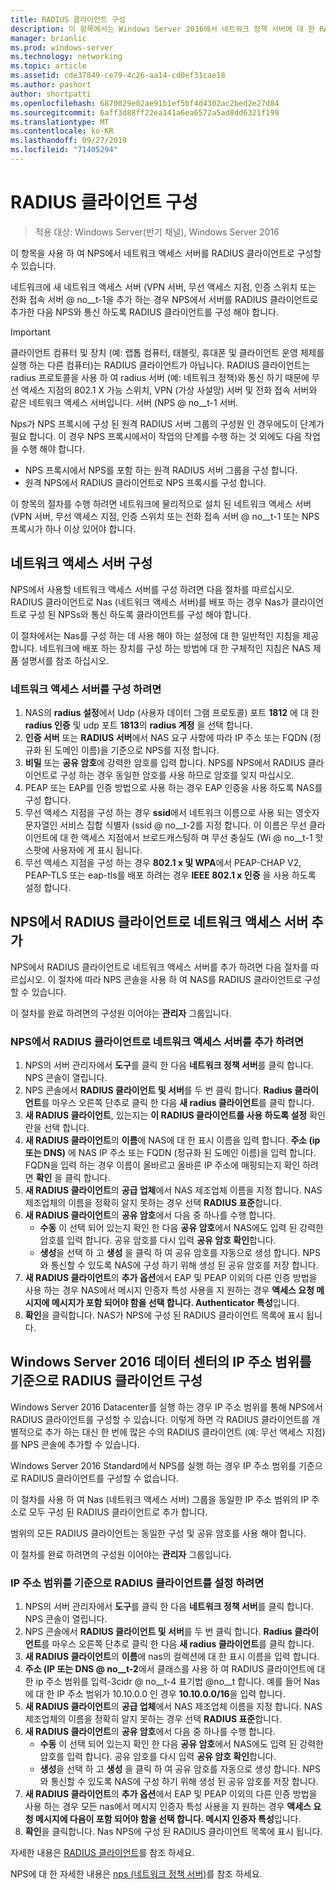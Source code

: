 ```yaml
---
title: RADIUS 클라이언트 구성
description: 이 항목에서는 Windows Server 2016에서 네트워크 정책 서버에 대 한 RADIUS 클라이언트를 구성 하는 방법에 대해 설명 합니다.
manager: brianlic
ms.prod: windows-server
ms.technology: networking
ms.topic: article
ms.assetid: cde37849-ce79-4c26-aa14-cd0ef31cae18
ms.author: pashort
author: shortpatti
ms.openlocfilehash: 6870029e02ae91b1ef5bf4d4302ac2bed2e27d84
ms.sourcegitcommit: 6aff3d88ff22ea141a6ea6572a5ad8dd6321f199
ms.translationtype: MT
ms.contentlocale: ko-KR
ms.lasthandoff: 09/27/2019
ms.locfileid: "71405294"
---
```

# <a name="configure-radius-clients"></a>RADIUS 클라이언트 구성

>적용 대상: Windows Server(반기 채널), Windows Server 2016

이 항목을 사용 하 여 NPS에서 네트워크 액세스 서버를 RADIUS 클라이언트로 구성할 수 있습니다.

네트워크에 새 네트워크 액세스 서버 \(VPN 서버, 무선 액세스 지점, 인증 스위치 또는 전화 접속 서버 @ no__t-1을 추가 하는 경우 NPS에서 서버를 RADIUS 클라이언트로 추가한 다음 NPS와 통신 하도록 RADIUS 클라이언트를 구성 해야 합니다.

>[!IMPORTANT]
>클라이언트 컴퓨터 및 장치 (예: 랩톱 컴퓨터, 태블릿, 휴대폰 및 클라이언트 운영 체제를 실행 하는 다른 컴퓨터)는 RADIUS 클라이언트가 아닙니다. RADIUS 클라이언트는 radius 프로토콜을 사용 하 여 radius 서버 (예: 네트워크 정책)와 통신 하기 때문에 무선 액세스 지점의 802.1 X 가능 스위치, VPN (가상 사설망) 서버 및 전화 접속 서버와 같은 네트워크 액세스 서버입니다. 서버 \(NPS @ no__t-1 서버.

Nps가 NPS 프록시에 구성 된 원격 RADIUS 서버 그룹의 구성원 인 경우에도이 단계가 필요 합니다. 이 경우 NPS 프록시에서이 작업의 단계를 수행 하는 것 외에도 다음 작업을 수행 해야 합니다.

- NPS 프록시에서 NPS를 포함 하는 원격 RADIUS 서버 그룹을 구성 합니다.
- 원격 NPS에서 RADIUS 클라이언트로 NPS 프록시를 구성 합니다.

이 항목의 절차를 수행 하려면 네트워크에 물리적으로 설치 된 네트워크 액세스 서버 \(VPN 서버, 무선 액세스 지점, 인증 스위치 또는 전화 접속 서버 @ no__t-1 또는 NPS 프록시가 하나 이상 있어야 합니다.

## <a name="configure-the-network-access-server"></a>네트워크 액세스 서버 구성

NPS에서 사용할 네트워크 액세스 서버를 구성 하려면 다음 절차를 따르십시오. RADIUS 클라이언트로 Nas (네트워크 액세스 서버)를 배포 하는 경우 Nas가 클라이언트로 구성 된 NPSs와 통신 하도록 클라이언트를 구성 해야 합니다.

이 절차에서는 Nas를 구성 하는 데 사용 해야 하는 설정에 대 한 일반적인 지침을 제공 합니다. 네트워크에 배포 하는 장치를 구성 하는 방법에 대 한 구체적인 지침은 NAS 제품 설명서를 참조 하십시오.

### <a name="to-configure-the-network-access-server"></a>네트워크 액세스 서버를 구성 하려면

1. NAS의 **radius 설정**에서 Udp (사용자 데이터 그램 프로토콜) 포트 **1812** 에 대 한 **radius 인증** 및 udp 포트 **1813**의 **radius 계정** 을 선택 합니다.
2. **인증 서버** 또는 **RADIUS 서버**에서 NAS 요구 사항에 따라 IP 주소 또는 FQDN (정규화 된 도메인 이름)을 기준으로 NPS를 지정 합니다. 
3. **비밀** 또는 **공유 암호**에 강력한 암호를 입력 합니다. NPS를 NPS에서 RADIUS 클라이언트로 구성 하는 경우 동일한 암호를 사용 하므로 암호를 잊지 마십시오.
4. PEAP 또는 EAP를 인증 방법으로 사용 하는 경우 EAP 인증을 사용 하도록 NAS를 구성 합니다.
5. 무선 액세스 지점을 구성 하는 경우 **ssid**에서 네트워크 이름으로 사용 되는 영숫자 문자열인 서비스 집합 식별자 \(ssid @ no__t-2를 지정 합니다. 이 이름은 무선 클라이언트에 대 한 액세스 지점에서 브로드캐스팅하 며 무선 충실도 \(Wi @ no__t-1 핫스팟에 사용자에 게 표시 됩니다.
6. 무선 액세스 지점을 구성 하는 경우 **802.1 x 및 WPA**에서 PEAP-CHAP V2, PEAP-TLS 또는 eap-tls를 배포 하려는 경우 **IEEE 802.1 x 인증** 을 사용 하도록 설정 합니다.

## <a name="add-the-network-access-server-as-a-radius-client-in-nps"></a>NPS에서 RADIUS 클라이언트로 네트워크 액세스 서버 추가

NPS에서 RADIUS 클라이언트로 네트워크 액세스 서버를 추가 하려면 다음 절차를 따르십시오. 이 절차에 따라 NPS 콘솔을 사용 하 여 NAS를 RADIUS 클라이언트로 구성할 수 있습니다.

이 절차를 완료 하려면의 구성원 이어야는 **관리자** 그룹입니다.

### <a name="to-add-a-network-access-server-as-a-radius-client-in-nps"></a>NPS에서 RADIUS 클라이언트로 네트워크 액세스 서버를 추가 하려면

1. NPS의 서버 관리자에서 **도구**를 클릭 한 다음 **네트워크 정책 서버**를 클릭 합니다. NPS 콘솔이 열립니다.
2. NPS 콘솔에서 **RADIUS 클라이언트 및 서버**를 두 번 클릭 합니다. **Radius 클라이언트**를 마우스 오른쪽 단추로 클릭 한 다음 **새 radius 클라이언트**를 클릭 합니다. 
3. **새 RADIUS 클라이언트**, 있는지는 **이 RADIUS 클라이언트를 사용 하도록 설정** 확인란을 선택 합니다.
4. **새 RADIUS 클라이언트**의 **이름**에 NAS에 대 한 표시 이름을 입력 합니다. **주소 (ip 또는 DNS)** 에 NAS IP 주소 또는 FQDN (정규화 된 도메인 이름)을 입력 합니다. FQDN을 입력 하는 경우 이름이 올바르고 올바른 IP 주소에 매핑되는지 확인 하려면 **확인** 을 클릭 합니다. 
5. **새 RADIUS 클라이언트**의 **공급 업체**에서 NAS 제조업체 이름을 지정 합니다. NAS 제조업체의 이름을 정확히 알지 못하는 경우 선택 **RADIUS 표준**합니다.
6. **새 RADIUS 클라이언트**의 **공유 암호**에서 다음 중 하나를 수행 합니다.
    - **수동** 이 선택 되어 있는지 확인 한 다음 **공유 암호**에서 NAS에도 입력 된 강력한 암호를 입력 합니다. 공유 암호를 다시 입력 **공유 암호 확인**합니다.
    - **생성**을 선택 하 고 **생성** 을 클릭 하 여 공유 암호를 자동으로 생성 합니다. NPS와 통신할 수 있도록 NAS에 구성 하기 위해 생성 된 공유 암호를 저장 합니다.
7. **새 RADIUS 클라이언트**의 **추가 옵션**에서 EAP 및 PEAP 이외의 다른 인증 방법을 사용 하는 경우 NAS에서 메시지 인증자 특성 사용을 지 원하는 경우 **액세스 요청 메시지에 메시지가 포함 되어야 함을 선택 합니다. Authenticator 특성**입니다.
8. **확인**을 클릭합니다. NAS가 NPS에 구성 된 RADIUS 클라이언트 목록에 표시 됩니다.

## <a name="configure-radius-clients-by-ip-address-range-in-windows-server-2016-datacenter"></a>Windows Server 2016 데이터 센터의 IP 주소 범위를 기준으로 RADIUS 클라이언트 구성

Windows Server 2016 Datacenter를 실행 하는 경우 IP 주소 범위를 통해 NPS에서 RADIUS 클라이언트를 구성할 수 있습니다. 이렇게 하면 각 RADIUS 클라이언트를 개별적으로 추가 하는 대신 한 번에 많은 수의 RADIUS 클라이언트 (예: 무선 액세스 지점)를 NPS 콘솔에 추가할 수 있습니다.

Windows Server 2016 Standard에서 NPS를 실행 하는 경우 IP 주소 범위를 기준으로 RADIUS 클라이언트를 구성할 수 없습니다.

이 절차를 사용 하 여 Nas (네트워크 액세스 서버) 그룹을 동일한 IP 주소 범위의 IP 주소로 모두 구성 된 RADIUS 클라이언트로 추가 합니다.

범위의 모든 RADIUS 클라이언트는 동일한 구성 및 공유 암호를 사용 해야 합니다.

이 절차를 완료 하려면의 구성원 이어야는 **관리자** 그룹입니다.

### <a name="to-set-up-radius-clients-by-ip-address-range"></a>IP 주소 범위를 기준으로 RADIUS 클라이언트를 설정 하려면

1. NPS의 서버 관리자에서 **도구**를 클릭 한 다음 **네트워크 정책 서버**를 클릭 합니다. NPS 콘솔이 열립니다.
2. NPS 콘솔에서 **RADIUS 클라이언트 및 서버**를 두 번 클릭 합니다. **Radius 클라이언트**를 마우스 오른쪽 단추로 클릭 한 다음 **새 radius 클라이언트**를 클릭 합니다.
3. **새 RADIUS 클라이언트**의 **이름**에 nas의 컬렉션에 대 한 표시 이름을 입력 합니다.
4. **주소 \(IP 또는 DNS @ no__t-2**에서 클래스를 사용 하 여 RADIUS 클라이언트에 대 한 ip 주소 범위를 입력-3cidr @ no__t-4 표기법 @no__t 합니다. 예를 들어 Nas에 대 한 IP 주소 범위가 10.10.0.0 인 경우 **10.10.0.0/16**을 입력 합니다.
5. **새 RADIUS 클라이언트**의 **공급 업체**에서 NAS 제조업체 이름을 지정 합니다. NAS 제조업체의 이름을 정확히 알지 못하는 경우 선택 **RADIUS 표준**합니다.
6. **새 RADIUS 클라이언트**의 **공유 암호**에서 다음 중 하나를 수행 합니다.
    - **수동** 이 선택 되어 있는지 확인 한 다음 **공유 암호**에서 NAS에도 입력 된 강력한 암호를 입력 합니다. 공유 암호를 다시 입력 **공유 암호 확인**합니다.
    - **생성**을 선택 하 고 **생성** 을 클릭 하 여 공유 암호를 자동으로 생성 합니다. NPS와 통신할 수 있도록 NAS에 구성 하기 위해 생성 된 공유 암호를 저장 합니다.
7. **새 RADIUS 클라이언트**의 **추가 옵션**에서 EAP 및 PEAP 이외의 다른 인증 방법을 사용 하는 경우 모든 nas에서 메시지 인증자 특성 사용을 지 원하는 경우 **액세스 요청 메시지에 다음이 포함 되어야 함을 선택 합니다. 메시지 인증자 특성**입니다.
8. **확인**을 클릭합니다. Nas NPS에 구성 된 RADIUS 클라이언트 목록에 표시 됩니다.

자세한 내용은 [RADIUS 클라이언트](nps-radius-clients.md)를 참조 하세요.

NPS에 대 한 자세한 내용은 [nps (네트워크 정책 서버)](nps-top.md)를 참조 하세요.